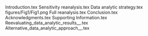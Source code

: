 Introduction.tex
Sensitivity reanalysis.tex
Data analytic strategy.tex
figures/Fig1/Fig1.png
Full reanalysis.tex
Conclusion.tex
Acknowledgments.tex
Supporting Information.tex
Reevaluating_data_analytic_results__.tex
Alternative_data_analytic_approach__.tex
